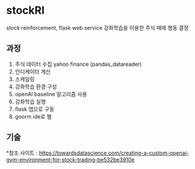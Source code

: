 # stockRl
stock reinforcement, flask web service
강화학습을 이용한 주식 매매 행동 결정
## 과정
1. 주식 데이터 수집 yahoo finance (pandas_datareader)
2. 인디케이터 계산
3. 스케일링
4. 강화학습 환경 구성
5. openAI baseline 알고리즘 사용
6. 강화학습 실행
7. flask 앱으로 구동
8. goorm ide로 웹 
## 기술
*참조 사이트 : https://towardsdatascience.com/creating-a-custom-openai-gym-environment-for-stock-trading-be532be3910e
